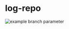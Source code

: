 # log-repo

![example branch parameter](https://github.com/thiagomsarrais/log-repo/actions/workflows/WORKFLOW-FILE/badge.svg?branch=feature-1)